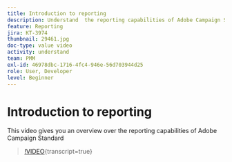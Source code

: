 ```yaml
---
title: Introduction to reporting
description: Understand  the reporting capabilities of Adobe Campaign Standard
feature: Reporting
jira: KT-3974
thumbnail: 29461.jpg
doc-type: value video
activity: understand
team: PMM
exl-id: 46978dbc-1716-4fc4-946e-56d703944d25
role: User, Developer
level: Beginner
---
```

# Introduction to reporting

This video gives you an overview over the reporting capabilities of Adobe Campaign Standard

>[!VIDEO](https://video.tv.adobe.com/v/29461?learn=on){transcript=true}

